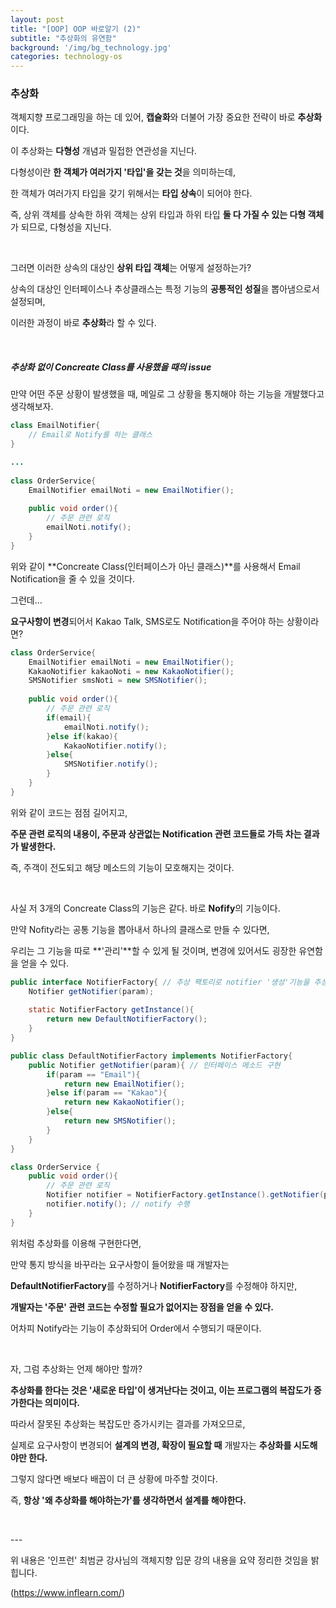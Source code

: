 ```yaml
---
layout: post
title: "[OOP] OOP 바로알기 (2)"
subtitle: "추상화의 유연함"
background: '/img/bg_technology.jpg'
categories: technology-os
---
```


### 추상화

객체지향 프로그래밍을 하는 데 있어, **캡슐화**와 더불어 가장 중요한 전략이 바로 **추상화**이다.

이 추상화는 **다형성** 개념과 밀접한 연관성을 지닌다.

다형성이란 **한 객체가 여러가지 '타입'을 갖는 것**을 의미하는데,

한 객체가 여러가지 타입을 갖기 위해서는 **타입 상속**이 되어야 한다.

즉, 상위 객체를 상속한 하위 객체는 상위 타입과 하위 타입 **둘 다 가질 수 있는 다형 객체**가 되므로, 다형성을 지닌다.

<br/>

그러면 이러한 상속의 대상인 **상위 타입 객체**는 어떻게 설정하는가?

상속의 대상인 인터페이스나 추상클래스는 특정 기능의 **공통적인 성질**을 뽑아냄으로서 설정되며,

이러한 과정이 바로 **추상화**라 할 수 있다.

<br/>

##### 추상화 없이 Concreate Class를 사용했을 때의 issue

만약 어떤 주문 상황이 발생했을 때, 메일로 그 상황을 통지해야 하는 기능을 개발했다고 생각해보자.

```java
class EmailNotifier{
    // Email로 Notify를 하는 클래스
}

...
    
class OrderService{
 	EmailNotifier emailNoti = new EmailNotifier();
    
    public void order(){
        // 주문 관련 로직
		emailNoti.notify();
    }       
}
```

위와 같이 **Concreate Class(인터페이스가 아닌 클래스)**를 사용해서 Email Notification을 줄 수 있을 것이다.

그런데...

**요구사항이 변경**되어서 Kakao Talk, SMS로도 Notification을 주어야 하는 상황이라면?

```java
class OrderService{
 	EmailNotifier emailNoti = new EmailNotifier();
    KakaoNotifier kakaoNoti = new KakaoNotifier();
    SMSNotifier smsNoti = new SMSNotifier();
    
    public void order(){
        // 주문 관련 로직
        if(email){
            emailNoti.notify();
        }else if(kakao){
            KakaoNotifier.notify();
        }else{
            SMSNotifier.notify();
        }
    }       
}
```

위와 같이 코드는 점점 길어지고, 

**주문 관련 로직의 내용이, 주문과 상관없는 Notification 관련 코드들로 가득 차는 결과가 발생한다.**

즉, 주객이 전도되고 해당 메소드의 기능이 모호해지는 것이다.

<br/>

사실 저 3개의 Concreate Class의 기능은 같다.  바로 **Nofify**의 기능이다.

만약 Nofity라는 공통 기능을 뽑아내서 하나의 클래스로 만들 수 있다면,

우리는 그 기능을 따로 **'관리'**할 수 있게 될 것이며, 변경에 있어서도 굉장한 유연함을 얻을 수 있다.

```java
public interface NotifierFactory{ // 추상 팩토리로 notifier '생성'기능을 추상화
    Notifier getNotifier(param);
    
    static NotifierFactory getInstance(){
        return new DefaultNotifierFactory();
    }
}

public class DefaultNotifierFactory implements NotifierFactory{
    public Notifier getNotifier(param){ // 인터페이스 메소드 구현
        if(param == "Email"){
            return new EmailNotifier();
        }else if(param == "Kakao"){
            return new KakaoNotifier();
        }else{
            return new SMSNotifier();
        }
    }
}

class OrderService {  
    public void order(){
        // 주문 관련 로직
        Notifier notifier = NotifierFactory.getInstance().getNotifier(param); // 팩토리에서 notifier 생성
        notifier.notify(); // notify 수행
    }       
}
```

위처럼 추상화를 이용해 구현한다면, 

만약 통지 방식을 바꾸라는 요구사항이 들어왔을 때 개발자는 

**DefaultNotifierFactory**를 수정하거나 **NotifierFactory**를 수정해야 하지만,

**개발자는 '주문' 관련 코드는 수정할 필요가 없어지는 장점을 얻을 수 있다.**

어차피 Notify라는 기능이 추상화되어 Order에서 수행되기 때문이다.

<br/>

자, 그럼 추상화는 언제 해야만 할까?

**추상화를 한다는 것은 '새로운 타입'이 생겨난다는 것이고, 이는 프로그램의 복잡도가 증가한다는 의미이다.**

따라서 잘못된 추상화는 복잡도만 증가시키는 결과를 가져오므로,

실제로 요구사항이 변경되어 **설계의 변경, 확장이 필요할 때** 개발자는 **추상화를 시도해야만 한다.**

그렇지 않다면 배보다 배꼽이 더 큰 상황에 마주할 것이다.

즉, **항상 '왜 추상화를 해야하는가'를 생각하면서 설계를 해야한다.**

<br/>

\---

위 내용은 '인프런' 최범균 강사님의 객체지향 입문 강의 내용을 요약 정리한 것임을 밝힙니다.

(https://www.inflearn.com/)



